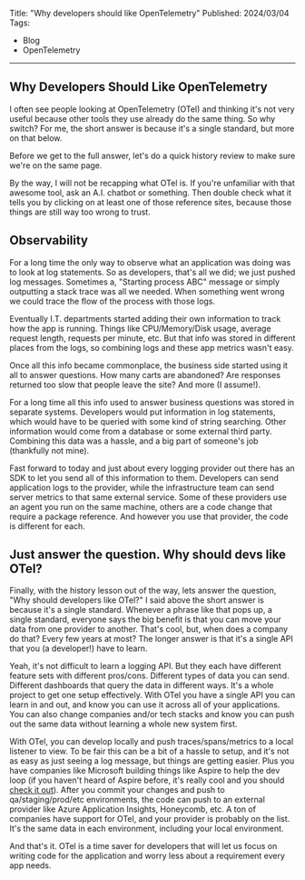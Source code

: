 Title: "Why developers should like OpenTelemetry"
Published: 2024/03/04
Tags:

- Blog
- OpenTelemetry

---

## Why Developers Should Like OpenTelemetry

I often see people looking at OpenTelemetry (OTel) and thinking it's not very useful because other tools they use already do the same thing. So why switch? For me, the short answer is because it's a single standard, but more on that below.

Before we get to the full answer, let's do a quick history review to make sure we're on the same page.

By the way, I will not be recapping what OTel is. If you're unfamiliar with that awesome tool, ask an A.I. chatbot or something. Then double check what it tells you by clicking on at least one of those reference sites, because those things are still way too wrong to trust.

## Observability

For a long time the only way to observe what an application was doing was to look at log statements. So as developers, that's all we did; we just pushed log messages. Sometimes a, "Starting process ABC" message or simply outputting a stack trace was all we needed. When something went wrong we could trace the flow of the process with those logs.

Eventually I.T. departments started adding their own information to track how the app is running. Things like CPU/Memory/Disk usage, average request length, requests per minute, etc. But that info was stored in different places from the logs, so combining logs and these app metrics wasn't easy. 

Once all this info became commonplace, the business side started using it all to answer questions. How many carts are abandoned? Are responses returned too slow that people leave the site? And more (I assume!).

For a long time all this info used to answer business questions was stored in separate systems. Developers would put information in log statements, which would have to be queried with some kind of string searching. Other information would come from a database or some external third party. Combining this data was a hassle, and a big part of someone's job (thankfully not mine).

Fast forward to today and just about every logging provider out there has an SDK to let you send all of this information to them. Developers can send application logs to the provider, while the infrastructure team can send server metrics to that same external service. Some of these providers use an agent you run on the same machine, others are a code change that require a package reference. And however you use that provider, the code is different for each. 

## Just answer the question. Why should devs like OTel?

Finally, with the history lesson out of the way, lets answer the question, "Why should developers like OTel?" I said above the short answer is because it's a single standard. Whenever a phrase like that pops up, a single standard, everyone says the big benefit is that you can move your data from one provider to another. That's cool, but, when does a company do that? Every few years at most? The longer answer is that it's a single API that you (a developer!) have to learn.

Yeah, it's not difficult to learn a logging API. But they each have different feature sets with different pros/cons. Different types of data you can send. Different dashboards that query the data in different ways. It's a whole project to get one setup effectively. With OTel you have a single API you can learn in and out, and know you can use it across all of your applications. You can also change companies and/or tech stacks and know you can push out the same data without learning a whole new system first. 

With OTel, you can develop locally and push traces/spans/metrics to a local listener to view. To be fair this can be a bit of a hassle to setup, and it's not as easy as just seeing a log message, but things are getting easier. Plus you have companies like Microsoft building things like Aspire to help the dev loop (if you haven't heard of Aspire before, it's really cool and you should [check it out](https://learn.microsoft.com/en-us/dotnet/aspire/get-started/aspire-overview)). After you commit your changes and push to qa/staging/prod/etc environments, the code can push to an external provider like Azure Application Insights, Honeycomb, etc. A ton of companies have support for OTel, and your provider is probably on the list. It's the same data in each environment, including your local environment.

And that's it. OTel is a time saver for developers that will let us focus on writing code for the application and worry less about a requirement every app needs.


